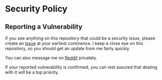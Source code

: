 # Security Policy

## Reporting a Vulnerability

If you see anything on this repository that could be a security issue, please create an [Issue](https://github.com/bassamanator/everything-sovol-sv06/issues) at your earliest continence. I keep a close eye on this repository, so you should get an update from me fairly quickly.

You can also message me on [Reddit](https://www.reddit.com/user/bassamanator/) privately.

If your reported vulnerability is confirmed, you can rest assured that dealing with it will be a top priority.
